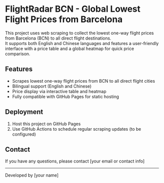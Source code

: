 # FlightRadar BCN - Global Lowest Flight Prices from Barcelona

This project uses web scraping to collect the lowest one-way flight prices from Barcelona (BCN) to all direct flight destinations.  
It supports both English and Chinese languages and features a user-friendly interface with a price table and a global heatmap for quick price comparison.

## Features
- Scrapes lowest one-way flight prices from BCN to all direct flight cities  
- Bilingual support (English and Chinese)  
- Price display via interactive table and heatmap  
- Fully compatible with GitHub Pages for static hosting

## Deployment
1. Host this project on GitHub Pages  
2. Use GitHub Actions to schedule regular scraping updates (to be configured)

## Contact
If you have any questions, please contact [your email or contact info]

---

Developed by [your name]
